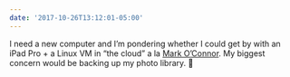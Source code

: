 ```yaml
---
date: '2017-10-26T13:12:01-05:00'
---
```

I need a new computer and I’m pondering whether I could get by with an iPad Pro + a Linux VM in “the cloud” a la [Mark O’Connor](http://yieldthought.com/post/12239282034/swapped-my-macbook-for-an-ipad). My biggest concern would be backing up my photo library. 🤔

